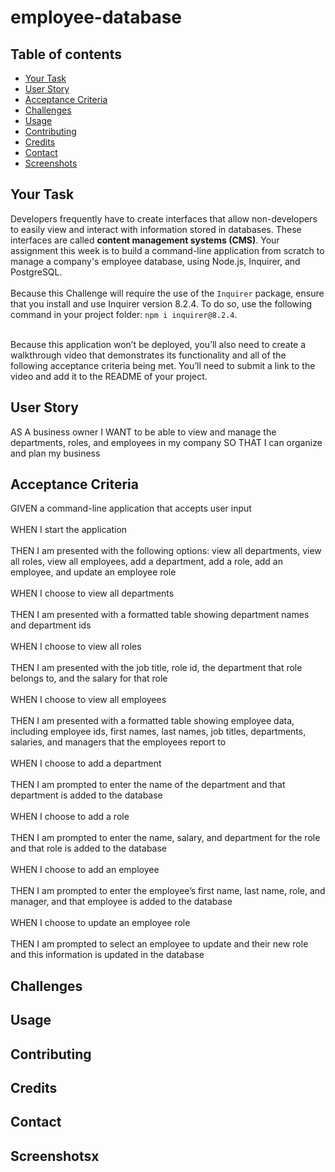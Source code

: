 # employee-database

## Table of contents

- [Your Task](#your-task)
- [User Story](#user-story)
- [Acceptance Criteria](#acceptance-criteria)
- [Challenges](#challenges)
- [Usage](#usage)
- [Contributing](#contributing)
- [Credits](#credits)
- [Contact](#contact)
- [Screenshots](#screenshots)

## Your Task

Developers frequently have to create interfaces that allow non-developers to easily view and interact with information stored in databases. These interfaces are called **content management systems (CMS)**. Your assignment this week is to build a command-line application from scratch to manage a company's employee database, using Node.js, Inquirer, and PostgreSQL.
<br/><br/>
Because this Challenge will require the use of the `Inquirer` package, ensure that you install and use Inquirer version 8.2.4. To do so, use the following command in your project folder: `npm i inquirer@8.2.4`.
<br/><br/>

Because this application won’t be deployed, you’ll also need to create a walkthrough video that demonstrates its functionality and all of the following acceptance criteria being met. You’ll need to submit a link to the video and add it to the README of your project.

## User Story

AS A business owner
I WANT to be able to view and manage the departments, roles, and employees in my company
SO THAT I can organize and plan my business

## Acceptance Criteria

GIVEN a command-line application that accepts user input
<br/><br/>
WHEN I start the application
<br/><br/>
THEN I am presented with the following options: view all departments, view all roles, view all employees, add a department, add a role, add an employee, and update an employee role
<br/><br/>
WHEN I choose to view all departments
<br/><br/>
THEN I am presented with a formatted table showing department names and department ids
<br/><br/>
WHEN I choose to view all roles
<br/><br/>
THEN I am presented with the job title, role id, the department that role belongs to, and the salary for that role
<br/><br/>
WHEN I choose to view all employees
<br/><br/>
THEN I am presented with a formatted table showing employee data, including employee ids, first names, last names, job titles, departments, salaries, and managers that the employees report to
<br/><br/>
WHEN I choose to add a department
<br/><br/>
THEN I am prompted to enter the name of the department and that department is added to the database
<br/><br/>
WHEN I choose to add a role
<br/><br/>
THEN I am prompted to enter the name, salary, and department for the role and that role is added to the database
<br/><br/>
WHEN I choose to add an employee
<br/><br/>
THEN I am prompted to enter the employee’s first name, last name, role, and manager, and that employee is added to the database
<br/><br/>
WHEN I choose to update an employee role
<br/><br/>
THEN I am prompted to select an employee to update and their new role and this information is updated in the database 

## Challenges

## Usage

## Contributing

## Credits

## Contact 

## Screenshotsx
